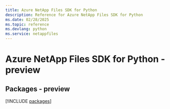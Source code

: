 ```yaml
---
title: Azure NetApp Files SDK for Python
description: Reference for Azure NetApp Files SDK for Python
ms.date: 02/28/2025
ms.topic: reference
ms.devlang: python
ms.service: netappfiles
---
```

# Azure NetApp Files SDK for Python - preview
## Packages - preview
[!INCLUDE [packages](netapp-files-index.md)]